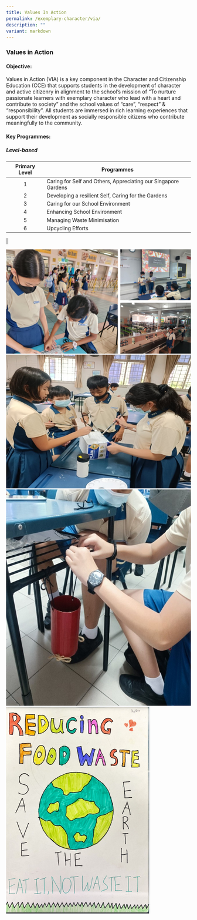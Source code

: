 ```yaml
---
title: Values In Action
permalink: /exemplary-character/via/
description: ""
variant: markdown
---
```

### **Values in Action**
#### **Objective:**
Values in Action (VIA) is a key component in the Character and Citizenship Education (CCE) that supports students in the development of character and active citizenry in alignment to the school’s mission of “To nurture passionate learners with exemplary character who lead with a heart and contribute to society” and the school values of “care”, “respect” & “responsibility”. All students are immersed in rich learning experiences that support their development as socially responsible citizens who contribute meaningfully to the community.

#### **Key Programmes:**
##### **Level-based**

| Primary Level | Programmes |
|:---:|---|
| 1 | Caring for Self and Others, Appreciating our Singapore Gardens |
| 2 | Developing a resilient Self, Caring for the Gardens |
| 3 | Caring for our School Environment |
| 4 | Enhancing School Environment |
| 5 | Managing Waste Minimisation |
| 6 | Upcycling Efforts |
|

![](/images/Values_In_Action_Pics.png)
![](/images/Values%20in%20Action.jpg)
![](/images/Values%20In%20Action%203.jpg)
![](/images/Values%20In%20Action%202.png)